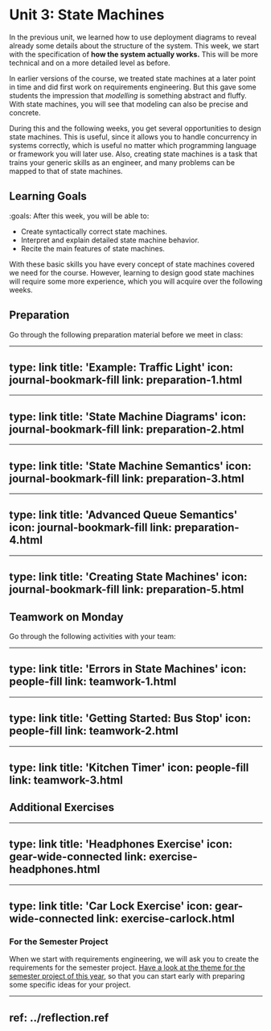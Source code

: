 # Unit 3: State Machines

In the previous unit, we learned how to use deployment diagrams to reveal already some details about the structure of the system. This week, we start with the specification of **how the system actually works.** This will be more technical and on a more detailed level as before.

In earlier versions of the course, we treated state machines at a later point in time and did first work on requirements engineering. But this gave some students the impression that *modelling* is something abstract and fluffy. With state machines, you will see that modeling can also be precise and concrete. 

During this and the following weeks, you get several opportunities to design state machines. This is useful, since it allows you to handle concurrency in systems correctly, which is useful no matter which programming language or framework you will later use. Also, creating state machines is a task that trains your generic skills as an engineer, and many problems can be mapped to that of state machines.


## Learning Goals

:goals: After this week, you will be able to:

- Create syntactically correct state machines.
- Interpret and explain detailed state machine behavior.
- Recite the main features of state machines.

With these basic skills you have every concept of state machines covered we need for the course. However, learning to design good state machines will require some more experience, which you will acquire over the following weeks.



## Preparation

Go through the following preparation material before we meet in class:


---
type: link
title: 'Example: Traffic Light'
icon: journal-bookmark-fill
link: preparation-1.html
---


---
type: link
title: 'State Machine Diagrams'
icon: journal-bookmark-fill
link: preparation-2.html
---


---
type: link
title: 'State Machine Semantics'
icon: journal-bookmark-fill
link: preparation-3.html
---


---
type: link
title: 'Advanced Queue Semantics'
icon: journal-bookmark-fill
link: preparation-4.html
---


---
type: link
title: 'Creating State Machines'
icon: journal-bookmark-fill
link: preparation-5.html
---


## Teamwork on Monday

Go through the following activities with your team:


---
type: link
title: 'Errors in State Machines'
icon: people-fill
link: teamwork-1.html
---


---
type: link
title: 'Getting Started: Bus Stop'
icon: people-fill
link: teamwork-2.html
---


---
type: link
title: 'Kitchen Timer'
icon: people-fill
link: teamwork-3.html
---


## Additional Exercises

---
type: link
title: 'Headphones Exercise'
icon: gear-wide-connected
link: exercise-headphones.html
---


---
type: link
title: 'Car Lock Exercise'
icon: gear-wide-connected
link: exercise-carlock.html
---


### For the Semester Project

When we start with requirements engineering, we will ask you to create the requirements for the semester project. [Have a look at the theme for the semester project of this year](../project/index.html), so that you can start early with preparing some specific ideas for your project.

---
ref: ../reflection.ref
---
